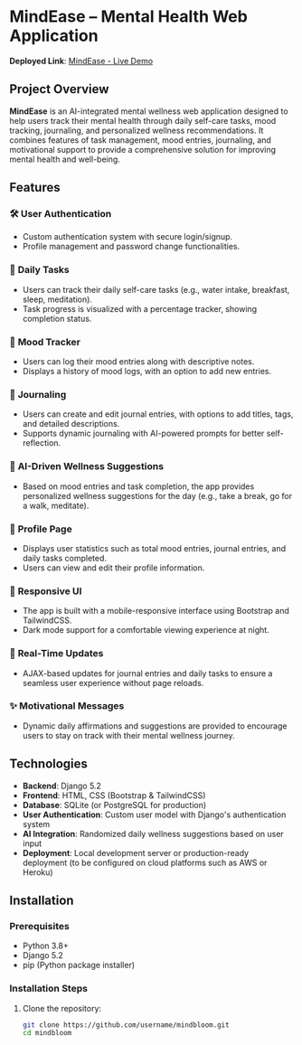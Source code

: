# MindEase – Mental Health Web Application

**Deployed Link**: [MindEase - Live Demo](https://mindease-nx4j.onrender.com)

## Project Overview

**MindEase** is an AI-integrated mental wellness web application designed to help users track their mental health through daily self-care tasks, mood tracking, journaling, and personalized wellness recommendations. It combines features of task management, mood entries, journaling, and motivational support to provide a comprehensive solution for improving mental health and well-being.

## Features

### 🛠️ **User Authentication**
- Custom authentication system with secure login/signup.
- Profile management and password change functionalities.

### 📅 **Daily Tasks**
- Users can track their daily self-care tasks (e.g., water intake, breakfast, sleep, meditation).
- Task progress is visualized with a percentage tracker, showing completion status.

### 💭 **Mood Tracker**
- Users can log their mood entries along with descriptive notes.
- Displays a history of mood logs, with an option to add new entries.

### 📝 **Journaling**
- Users can create and edit journal entries, with options to add titles, tags, and detailed descriptions.
- Supports dynamic journaling with AI-powered prompts for better self-reflection.

### 🤖 **AI-Driven Wellness Suggestions**
- Based on mood entries and task completion, the app provides personalized wellness suggestions for the day (e.g., take a break, go for a walk, meditate).

### 👤 **Profile Page**
- Displays user statistics such as total mood entries, journal entries, and daily tasks completed.
- Users can view and edit their profile information.

### 📱 **Responsive UI**
- The app is built with a mobile-responsive interface using Bootstrap and TailwindCSS.
- Dark mode support for a comfortable viewing experience at night.

### 🔄 **Real-Time Updates**
- AJAX-based updates for journal entries and daily tasks to ensure a seamless user experience without page reloads.

### ✨ **Motivational Messages**
- Dynamic daily affirmations and suggestions are provided to encourage users to stay on track with their mental wellness journey.

## Technologies

- **Backend**: Django 5.2
- **Frontend**: HTML, CSS (Bootstrap & TailwindCSS)
- **Database**: SQLite (or PostgreSQL for production)
- **User Authentication**: Custom user model with Django's authentication system
- **AI Integration**: Randomized daily wellness suggestions based on user input
- **Deployment**: Local development server or production-ready deployment (to be configured on cloud platforms such as AWS or Heroku)

## Installation

### Prerequisites

- Python 3.8+
- Django 5.2
- pip (Python package installer)

### Installation Steps

1. Clone the repository:

   ```bash
   git clone https://github.com/username/mindbloom.git
   cd mindbloom
